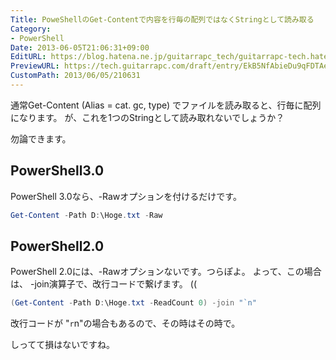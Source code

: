 ```yaml
---
Title: PoweShellのGet-Contentで内容を行毎の配列ではなくStringとして読み取る
Category:
- PowerShell
Date: 2013-06-05T21:06:31+09:00
EditURL: https://blog.hatena.ne.jp/guitarrapc_tech/guitarrapc-tech.hatenablog.com/atom/entry/6802418398340924510
PreviewURL: https://tech.guitarrapc.com/draft/entry/EkB5NfAbieDu9qFDTAerOT7R2Hk
CustomPath: 2013/06/05/210631
---
```


<!--
Date: 2013-06-05T21:06:31+09:00
URL: https://tech.guitarrapc.com/entry/2013/06/05/210631
-->

通常Get-Content (Alias = cat. gc, type) でファイルを読み取ると、行毎に配列になります。
が、これを1つのStringとして読み取れないでしょうか？

勿論できます。



## PowerShell3.0
PowerShell 3.0なら、-Rawオプションを付けるだけです。


```ps1
Get-Content -Path D:\Hoge.txt -Raw
```


## PowerShell2.0
PowerShell 2.0には、-Rawオプションないです。つらぽよ。
よって、この場合は、 -join演算子で、改行コードで繋げます。 ((

```ps1
(Get-Content -Path D:\Hoge.txt -ReadCount 0) -join "`n"
```


改行コードが "`r`n"の場合もあるので、その時はその時で。


しってて損はないですね。
